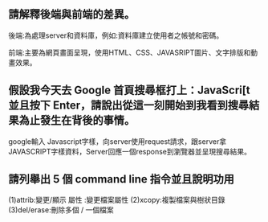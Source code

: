 ## 請解釋後端與前端的差異。
  後端:為處理server和資料庫，例如:資料庫建立使用者之帳號和密碼。

  前端:主要為網頁畫面呈現，使用HTML、CSS、JAVASRIPT圖片、文字排版和動畫效果。

## 假設我今天去 Google 首頁搜尋框打上：JavaScri[t 並且按下 Enter，請說出從這一刻開始到我看到搜尋結果為止發生在背後的事情。
  google輸入 Javascript字樣，向server使用request請求，跟server拿JAVASCRIPT字樣資料，Server回應一個response到瀏覽器並呈現搜尋結果。
  

## 請列舉出 5 個 command line 指令並且說明功用
  (1)attrib:變更/顯示 屬性 :變更檔案屬性
  (2)xcopy:複製檔案與樹狀目錄
  (3)del/erase:刪除多個 / 一個檔案 
